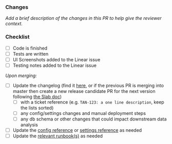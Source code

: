 ### Changes

_Add a brief description of the changes in this PR to help give the reviewer context._

### Checklist

- [ ] Code is finished
- [ ] Tests are written
- [ ] UI Screenshots added to the Linear issue
- [ ] Testing notes added to the Linear issue

_Upon merging:_

- [ ] Update the changelog (find it [here](https://github.com/beyondessential/tamanu/pulls?q=is%3Apr+is%3Aopen+label%3Arelease), or if the previous PR is merging into master then create a new release candidate PR for the next version following [the Slab doc](https://beyond-essential.slab.com/posts/merging-a-tamanu-ticket-okxp8s4s#h0y52-creating-a-release-candidate-pr))
  - [ ] with a ticket reference (e.g. `TAN-123: a one line description`, keep the lists sorted)
  - [ ] any config/settings changes and manual deployment steps
  - [ ] any db schema or other changes that could impact downstream data analysis
- [ ] Update the [config reference](https://beyond-essential.slab.com/posts/reference-config-file-0c70ukly) or [settings reference](https://beyond-essential.slab.com/posts/reference-settings-0blw1x2q) as needed
- [ ] Update the [relevant runbook(s)](https://beyond-essential.slab.com/topics/runbooks-bs04ml6c) as needed
